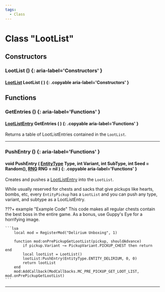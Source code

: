 ```yaml
---
tags:
  - Class
---
```

# Class "LootList"

## Constructors
### LootList () {: aria-label='Constructors' }
#### [LootList](LootList.md) LootList ( )  {: .copyable aria-label='Constructors' }

## Functions

### GetEntries () {: aria-label='Functions' }
#### [LootListEntry](LootListEntry.md) GetEntries ( ) {: .copyable aria-label='Functions' }
Returns a table of LootListEntries contained in the `LootList`.

___
### PushEntry () {: aria-label='Functions' }
#### void PushEntry ( [EntityType](https://wofsauge.github.io/IsaacDocs/rep/enums/EntityType.html) Type, int Variant, int SubType, int Seed = Random(), [RNG](RNG.md) RNG = nil ) {: .copyable aria-label='Functions' }
Creates and pushes a [LootListEntry](LootListEntry.md) into the `LootList`.

While usually reserved for chests and sacks that give pickups like hearts, bombs, etc, every `EntityPickup` has a `LootList` and you can push any type, variant, and subtype as a LootListEntry.

???+ example "Example Code"
    This code makes all regular chests contain the best boss in the entire game. As a bonus, use Guppy's Eye for a horrifying image.

    ```lua
		local mod = RegisterMod("Delirium Unboxing", 1)

		function mod:onPrePickupGetLootList(pickup, shouldAdvance)
			if pickup.Variant ~= PickupVariant.PICKUP_CHEST then return end
			local lootList = LootList()
			lootList:PushEntry(EntityType.ENTITY_DELIRIUM, 0, 0)
			return lootList
		end
		mod:AddCallback(ModCallbacks.MC_PRE_PICKUP_GET_LOOT_LIST, mod.onPrePickupGetLootList)
    ```

___